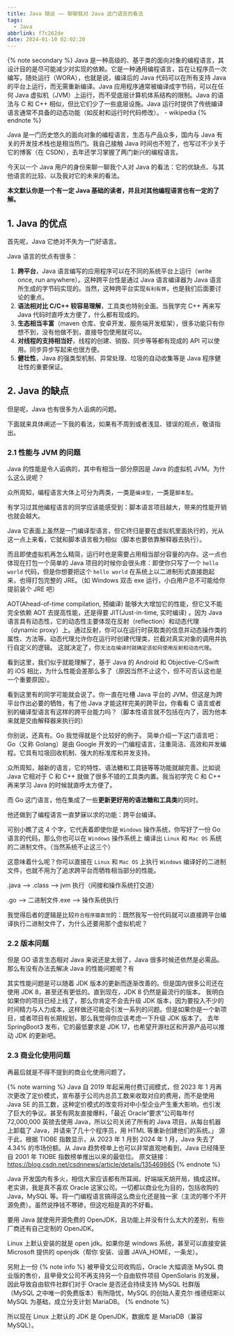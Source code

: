 ```yaml
---
title: Java 随谈 —— 聊聊我对 Java 这门语言的看法
tags:
  - Java
abbrlink: f7c262de
date: 2024-01-10 02:02:20
---
```


{% note secondary %}
Java 是一种高级的、基于类的面向对象的编程语言，其设计目的是尽可能减少对实现的依赖。它是一种通用编程语言，旨在让程序员一次编写，随处运行（WORA），也就是说，编译后的 Java 代码可以在所有支持 Java 的平台上运行，而无需重新编译。Java 应用程序通常被编译成字节码，可以在任何 Java 虚拟机（JVM）上运行，而不受底层计算机体系结构的限制。Java 的语法与 C 和 C++ 相似，但比它们少了一些底层设施。Java 运行时提供了传统编译语言通常不具备的动态功能（如反射和运行时代码修改）。 - wikipedia
{% endnote %}


Java 是一门历史悠久的面向对象的编程语言，生态与产品众多，国内与 Java 有关的开发技术栈也是相当热门。我自己接触 Java 时间也不短了，也写过不少关于它的博客（在 CSDN），去年还学习掌握了两门新兴的编程语言。

今天以一个 Java 用户的身份来聊一聊我个人对 Java 的看法：它的优缺点、与其他语言的比较、以及我对它的未来的看法。

**本文默认你是一个有一定 Java 基础的读者，并且对其他编程语言也有一定的了解。**


## 1. Java 的优点

首先呢，Java 它绝对不失为一门好语言。 

Java 语言的优点有很多：

1. **跨平台**，Java 语言编写的应用程序可以在不同的系统平台上运行（write once, run anywhere）。这种跨平台性是通过 Java 语言编译器为 Java 语言所生成的字节码实现的。当然，这种跨平台实现`有利有弊`，也是我们后面要讨论的重点。
2. **语法相对比 C/C++ 较容易理解**，工具类也特别全面。当我学完 C++ 再来写 Java 代码时直呼太方便了，什么都有现成的。
3. **生态相当丰富**（maven 仓库、安卓开发、服务端开发框架），很多功能只有你想不到，没有他做不到，直接导包使用就可以。
4. **对线程的支持相当好**，线程的创建、销毁、同步等等都有现成的 API 可以使用。同步异步写起来也很方便。
5. **健壮性**，Java 的强类型机制、异常处理、垃圾的自动收集等是 Java 程序健壮性的重要保证。

## 2. Java 的缺点

但是呢，Java 也有很多为人诟病的问题。 

下面就来具体阐述一下我的看法，如果有不周到或者浅显、错误的观点，敬请指出。 

### 2.1 性能与 JVM 的问题
Java 的性能是令人诟病的，其中有相当一部分原因是 Java 的虚拟机 JVM。为什么这么说呢？ 

众所周知，编程语言大体上可分为两类，一类是`编译型`，一类是`脚本型`。

有学习过其他编程语言的同学应该能感受到：脚本语言项目越大，带来的性能开销也就会越大。

Java 它表面上虽然是一门编译型语言，但它终归是要在虚拟机里面执行的，光从这一点上来看，它就和脚本语言极为相似（脚本也要依靠解释器去执行）。

而且即使虚拟机再怎么精简，运行时也是需要占用相当部分容量的内存。这一点也体现在打包一个简单的 Java 项目的时候你会很头疼：即使你只写了一个 `hello world` 代码，但是你想要把这个 `hello world` 在系统上以二进制形式直接跑起来，也得打包完整的 JRE。（如 Windows 双击 exe 运行，小白用户总不可能给你提前装个 JRE 吧）

AOT(Ahead-of-time compilation, 预编译) 能够大大增加它的性能，但它又不能完全依赖 AOT 去提高性能，还是得要 JIT(Just-in-time, 实时编译) 。因为 Java 语言具有动态性，它的动态性主要体现在反射（reflection）和动态代理（dynamic proxy）上。通过反射，你可以在运行时获取类的信息并动态操作类的属性、方法等。动态代理允许你在运行时创建代理类，拦截对真实对象的调用并执行自定义的逻辑。
这就决定了，你`无法在编译时就确定该如何使用反射和动态代理`。

看到这里，我们似乎就能理解了，基于 Java 的 Android 和 Objective-C/Swift 的 iOS 相比，为什么性能会差那么多了（原因当然不止这个，但不可否认这也是一个重要原因）。

看到这里有的同学可能就会说了。你一直在吐槽 Java 平台的 JVM，但这是为跨平台作出必要的牺牲，有了他 Java 才能这样完美的跨平台。你看看 C 语言或者别的编译型语言有这样的跨平台能力吗？（脚本性语言就不包括在内了，因为他本来就是交由解释器来执行的） 

你别说，还真有。Go 我觉得就是个比较好的例子。
简单介绍一下这门语言吧：Go（又称 Golang）是由 Google 开发的一门编程语言，注重简洁、高效和并发编程。它具有垃圾回收机制、强大的标准库和并发支持。 

众所周知，越新的语言，它的特性、语法糖和工具链等等功能就越完善。比如说 Java 它相对于 C 和 C++ 就做了很多不错的工具类内置。我当初学完 C 和 C++ 再来学习 Java 的时候就直呼太方便了。 

而 Go 这门语言，他在集成了一些**更新更好用的语法糖和工具类**的同时。 

他还做到了编程语言一直梦寐以求的功能：跨平台编译。 

可别小瞧了这 4 个字，它代表着即使你是 `Windows` 操作系统，你写好了一份 Go 语言的代码，那么你也可以在 `Windows` 操作系统上 编译出 `Linux` 和 `Mac OS` 系统的二进制文件。（当然系统不止这三个） 

这意味着什么呢？你可以直接在 `Linux` 和 `Mac OS` 上执行 `Windows` 编译好的二进制文件，也就不用为了追求跨平台而牺牲相当部分的性能。 

.java -->     .class   -->  jvm 执行（间接和操作系统打交道） 

.go   --> 二进制文件.exe --> 操作系统执行 

我觉得后者的逻辑是比较`符合程序猿直觉`的：既然我写一份代码就可以直接跨平台编译执行二进制文件了，为什么还要用那个虚拟机呢？ 

### 2.2 版本问题
但是 GO 语言生态相对 Java 来说还是太弱了，Java 很多时候还依然是必需品。那么有没有办法去解决 Java 的性能问题呢？有

其实性能问题是可以随着 JDK 版本的更新而逐渐改善的。但是国内很多公司还在使用 JDK 8，甚至还有更低的。直到现在，JDK 8 仍然是最流行的版本。
我明白如果你的项目已经上线了，那么你肯定不会去升级 JDK 版本，因为要投入不少的时间精力与人力成本，这样做还可能会引发一系列的问题。但是如果你是一个新项目，或者项目有长期规划，那么我觉得你应该考虑一下升级 JDK 版本了。
去年 SpringBoot3 发布，它的最低要求是 JDK 17，也希望开源社区和开源产品可以推动 JDK 的更新吧。


### 2.3 商业化使用问题

再最后就是不得不提到的商业化使用问题了。

{% note warning %}
Java 自 2019 年起采用付费订阅模式，但 2023 年 1 月再次更改了定价模式，宣布基于公司内总员工数来收取对应的费用，而不是使用 Java SE 的员工数，这种定价模式的改变将对中小型企业产生重大影响，也引发了巨大的争议。甚至有网友直接爆料，「最近 Oracle“要求”公司每年付 72,000,000 英镑去使用 Java，所以公司关闭了所有的 Java 项目，从每台机器上卸载了 Java，并请来了几十个程序员，用 HTML 等重新创建他们的系统。」
源于此，根据 TIOBE 指数显示，从 2023 年 1 月到 2024 年 1 月，Java 失去了 4.34% 的市场份额。从 Java 趋势榜单上也可以非常直观地看到，Java 已经降至自 2001 年 TIOBE 指数榜单推出以来的最低位。
原文链接：https://blog.csdn.net/csdnnews/article/details/135469865
{% endnote %}

Java 开发国内有多火，相信大家应该都有所耳闻。好端端天胡开局，搞成这样。老实讲，我是真不喜欢 Oracle 这家公司。一切都以商业化为目的，包括收购的 Java，MySQL 等。将一门编程语言搞得这么商业化还是独一家（主流的哪个不开源免费）。虽然说挣钱不寒碜，但这吃相是真的不好看。

要用 Java 就使用开源免费的 OpenJDK，且功能上并没有什么太大的差别，有些厂商还有自己定制的 OpenJDK。 

Linux 上默认安装的就是 open jdk。如果你是 windows 系统，甚至可以直接安装 Microsoft 提供的 openjdk（帮你 安装、设置 JAVA_HOME，一条龙）。 

另附上一份
{% note info %}
被甲骨文公司收购后，Oracle 大幅调涨 MySQL 商业版的售价，且甲骨文公司不再支持另一个自由软件项目 OpenSolaris 的发展，因此导致自由软件社群们对于 Oracle 是否还会持续支持 MySQL 社群版（MySQL 之中唯一的免费版本）有所隐忧，MySQL 的创始人麦克尔·维德纽斯以 MySQL 为基础，成立分支计划 MariaDB。
{% endnote %}

所以现在 Linux 上默认的 JDK 是 OpenJDK，数据库 是 MariaDB（兼容 MySQL）。

